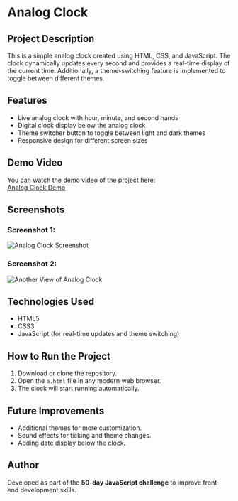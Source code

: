 # Analog Clock

## Project Description
This is a simple analog clock created using HTML, CSS, and JavaScript. The clock dynamically updates every second and provides a real-time display of the current time. Additionally, a theme-switching feature is implemented to toggle between different themes.

## Features
- Live analog clock with hour, minute, and second hands
- Digital clock display below the analog clock
- Theme switcher button to toggle between light and dark themes
- Responsive design for different screen sizes

## Demo Video
You can watch the demo video of the project here:  
[Analog Clock Demo](https://drive.google.com/file/d/1x__rvbz23fkl7553Eil52aKVwrb0kz4g/view?usp=sharing)

## Screenshots
### Screenshot 1:
![Analog Clock Screenshot]([Screenshot%202025-03-04%20221046.png](https://github.com/Sowndharya617/JavaScrip_50day_Challenge/blob/main/Day2/Screen1.png))

### Screenshot 2:
![Another View of Analog Clock](<path-to-second-screenshot>)

## Technologies Used
- HTML5
- CSS3
- JavaScript (for real-time updates and theme switching)

## How to Run the Project
1. Download or clone the repository.
2. Open the `a.html` file in any modern web browser.
3. The clock will start running automatically.

## Future Improvements
- Additional themes for more customization.
- Sound effects for ticking and theme changes.
- Adding date display below the clock.

## Author
Developed as part of the **50-day JavaScript challenge** to improve front-end development skills.
